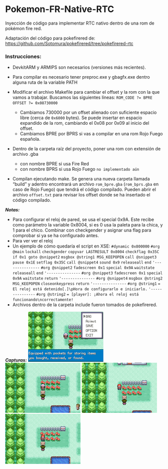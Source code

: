 # Pokemon-FR-Native-RTC
 Inyección de código para implementar RTC nativo dentro de una rom de pokémon fire red.

Adaptación del código para pokefirered de: https://github.com/Sotomura/pokefirered/tree/pokefirered-rtc
 


### Instrucciones:

- DevkitARM y ARMIPS son necesarios (versiones más recientes).

- Para compilar es necesario tener preproc.exe y gbagfx.exe dentro alguna ruta de la variable PATH

- Modificar el archivo Makefile para cambiar el offset y la rom con la que vamos a trabajar. Buscamos las siguientes líneas:
        `ROM_CODE ?= BPRE`
        `OFFSET ?= 0x08730000`
    - Cambiamos 730000 por un offset alienado con suficiente espacio libre (cerca de `0x6000` bytes). Se puede insertar en espacio expandido de la rom, cambiando el 0x08 por 0x09 al inicio del offset.
    - Cambiamos BPRE por BPRS si vas a compilar en una rom Rojo Fuego española.

- Dentro de la carpeta raíz del proyecto, poner una rom con extensión de archivo .gba
    - con nombre BPRE si usa Fire Red
    - con nombre BPRS si usa Rojo Fuego `no implementado aún`

- Compilan ejecutando make. Se genera una nueva carpeta llamada “build” y adentro encontrará un archivo `rom_bpre.gba` (`rom_bprs.gba` en caso de Rojo Fuego) que tendrá el código compilado. Pueden abrir el archivo `offset.txt` para revisar los offset donde se ha insertado el código compilado.

***Notas:***
- Para configurar el reloj de pared, se usa el special 0x9A. Este recibe como parámetro la variable 0x8004, si es 0 usa la paleta para la chica, y 1 para el chico. Combinar con checkgender y asignar una flag para comprobar si ya se ha configurado antes.
- Para ver ver el reloj
- Un ejemplo de cómo quedaría el script en XSE:
        `#dynamic 0x800000`
        `#org @main`
        `lockall`
        `checkgender`
        `copyvar LASTRESULT 0x8004`
        `checkflag 0x35C`
        `if 0x1 goto @snippet2`
        `msgbox @string1 MSG_KEEPOPEN`
        `call @snippet3`
        `pause 0x1E`
        `setflag 0x35C`
        `call @snippet4`
        `sound 0x9`
        `releaseall`
        `end`
        `'---------------`
        `#org @snippet2`
        `fadescreen 0x1`
        `special 0x9A`
        `waitstate`
        `releaseall`
        `end`
        `'---------------`
        `#org @snippet3`
        `fadescreen 0x1`
        `special 0x9A`
        `waitstate`
        `return`
        `'---------------`
        `#org @snippet4`
        `msgbox @string2 MSG_KEEPOPEN`
        `closeonkeypress`
        `return`
        `'---------------`
        `#org @string1`
        `= El reloj está detenido[.]\pHora de configurarlo e iniciarlo.`
        `'---------------`
        `#org @string2`
        `= [player]: ¡Ahora el reloj está funcionando\ncorrectamente!`
- Archivos dentro de la carpeta include fueron tomados de pokefirered.

***Capturas:***
![Screenshot1](gif/f1.gif)
![Screenshot2](gif/f2.gif)
![Screenshot3](gif/m1.gif)
![Screenshot4](gif/m2.gif)
